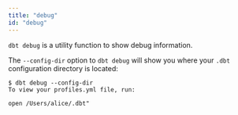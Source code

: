 ```yaml
---
title: "debug"
id: "debug"
---
```


`dbt debug` is a utility function to show debug information.

The `--config-dir` option to `dbt debug` will show you where your `.dbt` configuration directory is located:

```text
$ dbt debug --config-dir
To view your profiles.yml file, run:

open /Users/alice/.dbt"
```
